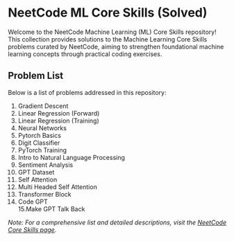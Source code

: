 # NeetCode ML Core Skills (Solved)

Welcome to the NeetCode Machine Learning (ML) Core Skills repository! This collection provides solutions to the Machine Learning Core Skills problems curated by NeetCode, aiming to strengthen foundational machine learning concepts through practical coding exercises.

## Problem List

Below is a list of problems addressed in this repository:

1. Gradient Descent
2. Linear Regression (Forward)   	
3. Linear Regression (Training)   	
4. Neural Networks   	
5. Pytorch Basics   	
6. Digit Classifier   	
7. PyTorch Training   	
8. Intro to Natural Language Processing   	
9. Sentiment Analysis   	
10. GPT Dataset   	
11. Self Attention   	
12. Multi Headed Self Attention   	
13. Transformer Block   	
14. Code GPT   	
15.Make GPT Talk Back

*Note: For a comprehensive list and detailed descriptions, visit the [NeetCode Core Skills page](https://neetcode.io/practice?tab=neetcode150%3Ftab%3DcoreSkills).*
